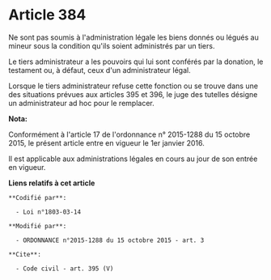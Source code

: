 # Article 384

Ne sont pas soumis à l'administration légale les biens donnés ou légués au mineur sous la condition qu'ils soient administrés
par un tiers. 

Le tiers administrateur a les pouvoirs qui lui sont conférés par la donation, le testament ou, à défaut, ceux d'un
administrateur légal. 

Lorsque le tiers administrateur refuse cette fonction ou se trouve dans une des situations prévues aux articles 395 et 396,
le juge des tutelles désigne un administrateur ad hoc pour le remplacer.

**Nota:**

Conformément à l'article 17 de l'ordonnance n° 2015-1288 du 15 octobre 2015, le présent article entre en vigueur le 1er
janvier 2016.

Il est applicable aux administrations légales en cours au jour de son entrée en vigueur.

**Liens relatifs à cet article**

	**Codifié par**:

	  - Loi n°1803-03-14

	**Modifié par**:

	  - ORDONNANCE n°2015-1288 du 15 octobre 2015 - art. 3

	**Cite**:

	  - Code civil - art. 395 (V)
